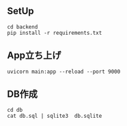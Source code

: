 ## SetUp
```
cd backend
pip install -r requirements.txt
```
## App立ち上げ
```
uvicorn main:app --reload --port 9000
```
## DB作成
```
cd db
cat db.sql | sqlite3  db.sqlite
```
